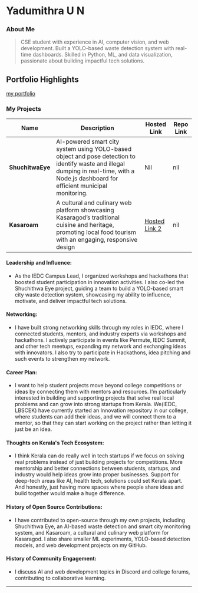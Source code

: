 # Yadumithra U N

### About Me

> CSE student with experience in AI, computer vision, and web development. Built a YOLO-based waste detection system with real-time dashboards. Skilled in Python, ML, and data visualization, passionate about building impactful tech solutions.


## Portfolio Highlights
[my portfolio](https://yadumitra.github.io/portfolio-yadumithra/)

### My Projects

| Name                | Description                                                               | Hosted Link                              | Repo Link                                                      |
|---------------------|---------------------------------------------------------------------------|------------------------------------------|----------------------------------------------------------------|
| **ShuchitwaEye**  | AI-powered smart city system using YOLO-based object and pose detection to identify waste and illegal dumping in real-time, with a Node.js dashboard for efficient municipal monitoring.                                          | Nil   | nil             |
| **Kasaroam**  | A cultural and culinary web platform showcasing Kasaragod’s traditional cuisine and heritage, promoting local food tourism with an engaging, responsive design                                              | [Hosted Link 2](https://kasaroam.in/)    | nil             |

#### Leadership and Influence:

- As the IEDC Campus Lead, I organized workshops and hackathons that boosted student participation in innovation activities. I also co-led the Shuchithwa Eye project, guiding a team to build a YOLO-based smart city waste detection system, showcasing my ability to influence, motivate, and deliver impactful tech solutions.

#### Networking: 

- I have built strong networking skills through my roles in IEDC, where I connected students, mentors, and industry experts via workshops and hackathons. I actively participate in events like Permute, IEDC Summit, and other tech meetups, expanding my network and exchanging ideas with innovators. I also try to participate in Hackathons, idea pitching and such events to strengthen my network.

#### Career Plan:

-  I want to help student projects move beyond college competitions or ideas by connecting them with mentors and resources. I’m particularly interested in building and supporting projects that solve real local problems and can grow into strong startups from Kerala. We(IEDC, LBSCEK) have currently started an Innovation repository in our college, where students can add their ideas, and we will connect them to a mentor, so that they can start working on the project rather than letting it just be an idea. 

#### Thoughts on Kerala's Tech Ecosystem:

- I think Kerala can do really well in tech startups if we focus on solving real problems instead of just building projects for competitions. More mentorship and better connections between students, startups, and industry would help ideas grow into proper businesses. Support for deep-tech areas like AI, health tech, solutions could set Kerala apart. And honestly, just having more spaces where people share ideas and build together would make a huge difference.

#### History of Open Source Contributions:

- I have contributed to open-source through my own projects, including Shuchithwa Eye, an AI-based waste detection and smart city monitoring system, and Kasaroam, a cultural and culinary web platform for Kasaragod. I also share smaller ML experiments, YOLO-based detection models, and web development projects on my GitHub.

#### History of Community Engagement:

-   I discuss AI and web development topics in Discord and college forums, contributing to collaborative learning.


---
